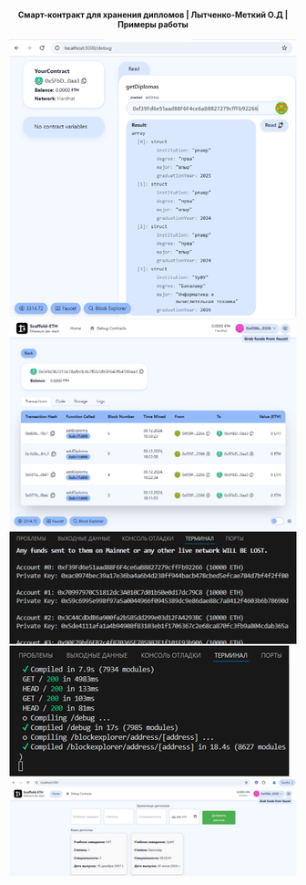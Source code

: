 

<h4 align="center">
  <a>Смарт-контракт для хранения дипломов</a> |
  <a>Лытченко-Меткий О.Д</a> |
  <a>Примеры работы</a>
</h4>


![1](https://github.com/Graddery/project/blob/main/assets/1.PNG)
![2](https://github.com/Graddery/project/blob/main/assets/2.PNG)
![3](https://github.com/Graddery/project/blob/main/assets/3.PNG)
![4](https://github.com/Graddery/project/blob/main/assets/4.PNG)
![5](https://github.com/Graddery/project/blob/main/assets/5.PNG)

